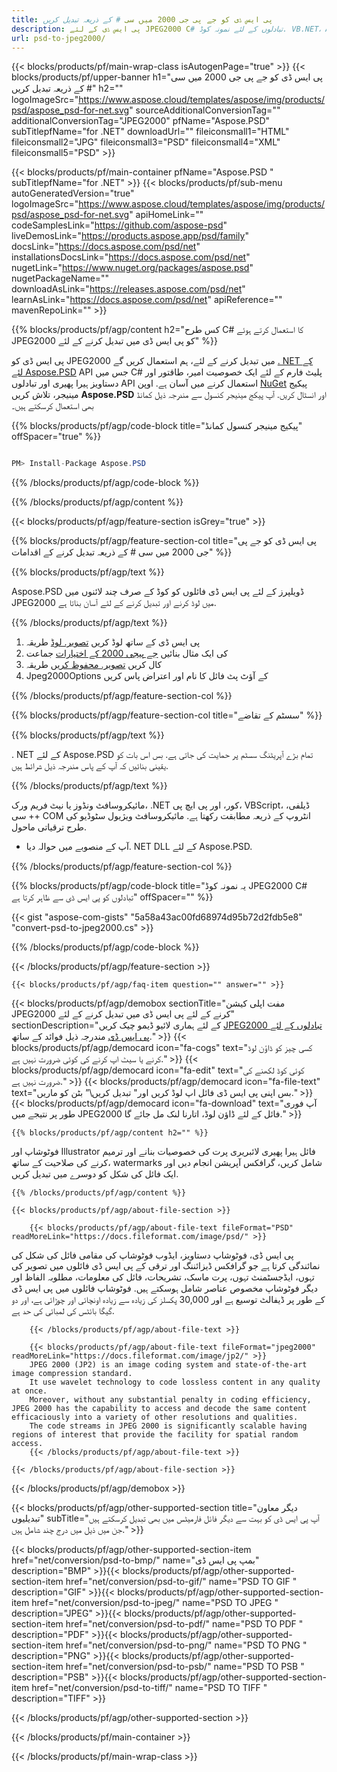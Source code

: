 ```yaml
---
title: پی ایس ڈی کو جے پی جی 2000 میں سی # کے ذریعہ تبدیل کریں
description: پی ایس ڈی کے لئے JPEG2000 C# تبادلوں کے لئے نمونہ کوڈ. VB.NET، ASP.net یا کسی بھی. NET کی بنیاد پر درخواست کے اندر JPEG2000 تبادلوں میں بیچ پی ایس ڈی فائلوں کے لئے API مثال کے کوڈ کا استعمال کریں.
url: psd-to-jpeg2000/
---
```


{{< blocks/products/pf/main-wrap-class isAutogenPage="true" >}}
{{< blocks/products/pf/upper-banner h1="پی ایس ڈی کو جے پی جی 2000 میں سی # کے ذریعہ تبدیل کریں" h2="" logoImageSrc="https://www.aspose.cloud/templates/aspose/img/products/psd/aspose_psd-for-net.svg" sourceAdditionalConversionTag="" additionalConversionTag="JPEG2000" pfName="Aspose.PSD" subTitlepfName="for .NET" downloadUrl="" fileiconsmall1="HTML" fileiconsmall2="JPG" fileiconsmall3="PSD" fileiconsmall4="XML" fileiconsmall5="PSD" >}}

{{< blocks/products/pf/main-container pfName="Aspose.PSD " subTitlepfName="for .NET" >}}
{{< blocks/products/pf/sub-menu autoGeneratedVersion="true" logoImageSrc="https://www.aspose.cloud/templates/aspose/img/products/psd/aspose_psd-for-net.svg" apiHomeLink="" codeSamplesLink="https://github.com/aspose-psd" liveDemosLink="https://products.aspose.app/psd/family" docsLink="https://docs.aspose.com/psd/net" installationsDocsLink="https://docs.aspose.com/psd/net" nugetLink="https://www.nuget.org/packages/aspose.psd" nugetPackageName="" downloadAsLink="https://releases.aspose.com/psd/net" learnAsLink="https://docs.aspose.com/psd/net" apiReference="" mavenRepoLink="" >}}

{{% blocks/products/pf/agp/content h2="کس طرح C# کا استعمال کرتے ہوئے JPEG2000 کو پی ایس ڈی میں تبدیل کرنے کے لئے" %}}

پی ایس ڈی کو JPEG2000 میں تبدیل کرنے کے لئے، ہم استعمال کریں گے <a href="/psd/{{< lang-code >}}net">. NET کے لئے Aspose.PSD</a> API جس میں C# پلیٹ فارم کے لئے ایک خصوصیت امیر، طاقتور اور دستاویز ہیرا پھیری اور تبادلوں API استعمال کرنے میں آسان ہے. اوپن <a href="https://www.nuget.org/packages/aspose.psd">NuGet</a> پیکیج مینیجر، تلاش کریں <b>Aspose.PSD</b> اور انسٹال کریں. آپ پیکج مینیجر کنسول سے مندرجہ ذیل کمانڈ بھی استعمال کرسکتے ہیں۔

{{% blocks/products/pf/agp/code-block title="پیکیج مینیجر کنسول کمانڈ" offSpacer="true" %}}

```cs

PM> Install-Package Aspose.PSD

```

{{% /blocks/products/pf/agp/code-block %}}

{{% /blocks/products/pf/agp/content %}}

{{< blocks/products/pf/agp/feature-section isGrey="true" >}}

{{% blocks/products/pf/agp/feature-section-col title="پی ایس ڈی کو جے پی جی 2000 میں سی # کے ذریعہ تبدیل کرنے کے اقدامات" %}}

{{% blocks/products/pf/agp/text %}}

 Aspose.PSD ڈویلپرز کے لئے پی ایس ڈی فائلوں کو کوڈ کے صرف چند لائنوں میں JPEG2000 میں لوڈ کرنے اور تبدیل کرنے کے لئے آسان بناتا ہے.

{{% /blocks/products/pf/agp/text %}}

1. پی ایس ڈی کے ساتھ لوڈ کریں [تصویر. لوڈ](https://apireference.aspose.com/psd/net/aspose.psd/image/methods/load/index) طریقہ
1. کی ایک مثال بنائیں [جے پیجی 2000 کے اختیارات](https://apireference.aspose.com/psd/net/aspose.psd.imageoptions/jpeg2000options) جماعت
1. کال کریں [تصویر. محفوظ کریں](https://apireference.aspose.com/psd/net/aspose.psd/image/methods/save/index) طریقہ
1. Jpeg2000Options کے آؤٹ پٹ فائل کا نام اور اعتراض پاس کریں

{{% /blocks/products/pf/agp/feature-section-col %}}

{{% blocks/products/pf/agp/feature-section-col title="سسٹم کے تقاضے" %}}

{{% blocks/products/pf/agp/text %}}

 . NET کے لئے Aspose.PSD تمام بڑے آپریٹنگ سسٹم پر حمایت کی جاتی ہے. بس اس بات کو یقینی بنائیں کہ آپ کے پاس مندرجہ ذیل شرائط ہیں.

{{% /blocks/products/pf/agp/text %}}

مائیکروسافٹ ونڈوز یا نیٹ فریم ورک، .NET کور، اور پی ایچ پی، VBScript، ڈیلفی، سی ++ COM انٹروپ کے ذریعہ مطابقت رکھتا ہے.
مائیکروسافٹ ویژیول سٹوڈیو کی طرح ترقیاتی ماحول.
- آپ کے منصوبے میں حوالہ دیا. NET DLL کے لئے Aspose.PSD.

{{% /blocks/products/pf/agp/feature-section-col %}}

{{% blocks/products/pf/agp/code-block title="یہ نمونہ کوڈ JPEG2000 C# تبادلوں کو پی ایس ڈی سے ظاہر کرتا ہے" offSpacer="" %}}

{{< gist "aspose-com-gists" "5a58a43ac00fd68974d95b72d2fdb5e8" "convert-psd-to-jpeg2000.cs" >}}

{{% /blocks/products/pf/agp/code-block %}}

{{< /blocks/products/pf/agp/feature-section >}}

    {{< blocks/products/pf/agp/faq-item question="" answer="" >}}
 

<!-- aboutfile Starts -->

{{< blocks/products/pf/agp/demobox sectionTitle="مفت اپلی کیشن JPEG2000 کرنے کے لئے پی ایس ڈی میں تبدیل کرنے کے لئے" sectionDescription="کے لئے ہماری لائیو ڈیمو چیک کریں [JPEG2000 تبادلوں کے لئے پی ایس ڈی](https://products.aspose.app/psd/conversion/psd-to-jpeg2000) مندرجہ ذیل فوائد کے ساتھ." >}}
        {{< blocks/products/pf/agp/democard icon="fa-cogs" text="کسی چیز کو ڈاؤن لوڈ کرنے یا سیٹ اپ کرنے کی کوئی ضرورت نہیں ہے." >}}
        {{< blocks/products/pf/agp/democard icon="fa-edit" text="کوئی کوڈ لکھنے کی ضرورت نہیں ہے." >}}
        {{< blocks/products/pf/agp/democard icon="fa-file-text" text="بس اپنی پی ایس ڈی فائل اپ لوڈ کریں اور\" تبدیل کریں\” بٹن کو ماریں." >}}
        {{< blocks/products/pf/agp/democard icon="fa-download" text="آپ فوری طور پر نتیجے میں JPEG2000 فائل کے لئے ڈاؤن لوڈ، اتارنا لنک مل جائے گا." >}}

    {{% blocks/products/pf/agp/content h2="" %}}

فوٹوشاپ اور Illustrator فائل ہیرا پھیری لائبریری پرت کی خصوصیات بنانے اور ترمیم کرنے کی صلاحیت کے ساتھ، watermarks شامل کریں، گرافکس آپریشن انجام دیں اور ایک فائل کی شکل کو دوسرے میں تبدیل کریں.



    {{% /blocks/products/pf/agp/content %}}

    {{< blocks/products/pf/agp/about-file-section >}}

        {{< blocks/products/pf/agp/about-file-text fileFormat="PSD" readMoreLink="https://docs.fileformat.com/image/psd/" >}}
پی ایس ڈی، فوٹوشاپ دستاویز، ایڈوب فوٹوشاپ کی مقامی فائل کی شکل کی نمائندگی کرتا ہے جو گرافکس ڈیزائننگ اور ترقی کے پی ایس ڈی فائلوں میں تصویر کی تہوں، ایڈجسٹمنٹ تہوں، پرت ماسک، تشریحات، فائل کی معلومات، مطلوبہ الفاظ اور دیگر فوٹوشاپ مخصوص عناصر شامل ہوسکتے ہیں. فوٹوشاپ فائلوں میں پی ایس ڈی کے طور پر ڈیفالٹ توسیع ہے اور 30,000 پکسلز کی زیادہ سے زیادہ اونچائی اور چوڑائی ہے، اور دو گیگا بائٹس کی لمبائی کی حد ہے.

        {{< /blocks/products/pf/agp/about-file-text >}}
        
        {{< blocks/products/pf/agp/about-file-text fileFormat="jpeg2000" readMoreLink="https://docs.fileformat.com/image/jp2/" >}}
        JPEG 2000 (JP2) is an image coding system and state-of-the-art image compression standard.
        It use wavelet technology to code lossless content in any quality at once.
        Moreover, without any substantial penalty in coding efficiency, JPEG 2000 has the capability to access and decode the same content efficaciously into a variety of other resolutions and qualities.
        The code streams in JPEG 2000 is significantly scalable having regions of interest that provide the facility for spatial random access.
        {{< /blocks/products/pf/agp/about-file-text >}}

    {{< /blocks/products/pf/agp/about-file-section >}}

{{< /blocks/products/pf/agp/demobox >}}

<!-- aboutfile Ends -->

{{< blocks/products/pf/agp/other-supported-section title="دیگر معاون تبدیلیوں" subTitle="آپ پی ایس ڈی کو بہت سے دیگر فائل فارمیٹس میں بھی تبدیل کرسکتے ہیں جن میں ذیل میں درج چند شامل ہیں." >}}

{{< blocks/products/pf/agp/other-supported-section-item href="net/conversion/psd-to-bmp/" name="بمپ پی ایس ڈی" description="BMP" >}}{{< blocks/products/pf/agp/other-supported-section-item href="net/conversion/psd-to-gif/" name="PSD TO GIF " description="GIF" >}}{{< blocks/products/pf/agp/other-supported-section-item href="net/conversion/psd-to-jpeg/" name="PSD TO JPEG " description="JPEG" >}}{{< blocks/products/pf/agp/other-supported-section-item href="net/conversion/psd-to-pdf/" name="PSD TO PDF " description="PDF" >}}{{< blocks/products/pf/agp/other-supported-section-item href="net/conversion/psd-to-png/" name="PSD TO PNG " description="PNG" >}}{{< blocks/products/pf/agp/other-supported-section-item href="net/conversion/psd-to-psb/" name="PSD TO PSB " description="PSB" >}}{{< blocks/products/pf/agp/other-supported-section-item href="net/conversion/psd-to-tiff/" name="PSD TO TIFF " description="TIFF" >}}

{{< /blocks/products/pf/agp/other-supported-section >}}

{{< /blocks/products/pf/main-container >}}
    
{{< /blocks/products/pf/main-wrap-class >}}

